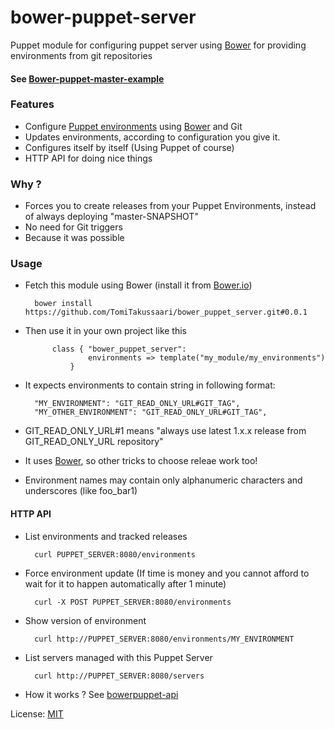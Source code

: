 bower-puppet-server
===================

Puppet module for configuring puppet server using [Bower](http://bower.io) for providing environments from git repositories

#### See [Bower-puppet-master-example](https://github.com/TomiTakussaari/bower-puppet-master-example)

### Features
- Configure [Puppet environments](http://docs.puppetlabs.com/guides/environment.html) using [Bower](http://bower.io/) and Git
- Updates environments, according to configuration you give it.
- Configures itself by itself (Using Puppet of course)
- HTTP API for doing nice things


### Why ?
- Forces you to create releases from your Puppet Environments, instead of always deploying "master-SNAPSHOT"
- No need for Git triggers
- Because it was possible

### Usage
* Fetch this module using Bower (install it from [Bower.io](http://bower.io))
		
		bower install https://github.com/TomiTakussaari/bower_puppet_server.git#0.0.1

* Then use it in your own project like this

			class { "bower_puppet_server":
        			environments => template("my_module/my_environments")
        		}

* It expects environments to contain string in following format:

		"MY_ENVIRONMENT": "GIT_READ_ONLY_URL#GIT_TAG",
		"MY_OTHER_ENVIRONMENT": "GIT_READ_ONLY_URL#GIT_TAG",

* GIT_READ_ONLY_URL#1 means "always use latest 1.x.x release from GIT_READ_ONLY_URL repository"
* It uses [Bower](http://bower.io/), so other tricks to choose releae work too!
* Environment names may contain only alphanumeric characters and underscores (like foo_bar1)

#### HTTP API
* List environments and tracked releases

        curl PUPPET_SERVER:8080/environments

* Force environment update (If time is money and you cannot afford to wait for it to happen automatically after 1 minute)

        curl -X POST PUPPET_SERVER:8080/environments

* Show version of environment

        curl http://PUPPET_SERVER:8080/environments/MY_ENVIRONMENT

* List servers managed with this Puppet Server

        curl http://PUPPET_SERVER:8080/servers

* How it works ? See [bowerpuppet-api](files/opt/puppet/bowerpuppet-api/)

License: [MIT](LICENSE)
